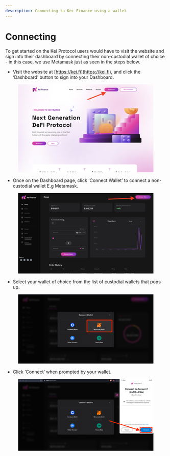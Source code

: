 ```yaml
---
description: Connecting to Kei Finance using a wallet
---
```


# Connecting

To get started on the Kei Protocol users would have to visit the website and sign into their dashboard by connecting their non-custodial wallet of choice - in this case, we use Metamask just as seen in the steps below.

* Visit the website at [https://kei.fi](https://kei.fi), and click the ‘Dashboard’ button to sign into your Dashboard.

<figure><img src="../.gitbook/assets/image (14).png" alt=""><figcaption></figcaption></figure>

* Once on the Dashboard page, click ‘Connect Wallet’ to connect a non-custodial wallet E.g Metamask.

<figure><img src="../.gitbook/assets/image (16).png" alt=""><figcaption></figcaption></figure>

* Select your wallet of choice from the list of custodial wallets that pops up.

<figure><img src="../.gitbook/assets/image (15).png" alt=""><figcaption></figcaption></figure>

* Click ‘Connect’ when prompted by your wallet.

<figure><img src="../.gitbook/assets/image (2).png" alt=""><figcaption></figcaption></figure>
